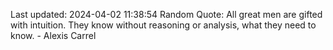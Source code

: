 Last updated: 2024-04-02 11:38:54
Random Quote: All great men are gifted with intuition. They know without reasoning or analysis, what they need to know. - Alexis Carrel